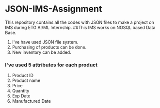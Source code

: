 # JSON-IMS-Assignment
This repository contains all the codes with JSON files to make a project on IMS during ETG AI/ML Internship.
##This IMS works on NOSQL based Data Base.
1. I've have used JSON file system.
2. Purchasing of products can be done.
3. New inventory can be added.

### I've used 5  attributes for each product
1. Product ID
2. Product name
3. Price 
4. Quantity
5. Exp Date 
6. Manufactured Date
